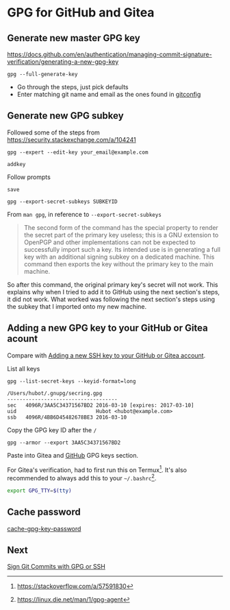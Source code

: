 # GPG for GitHub and Gitea
## Generate new master GPG key
https://docs.github.com/en/authentication/managing-commit-signature-verification/generating-a-new-gpg-key

```shell
gpg --full-generate-key
```
- Go through the steps, just pick defaults
- Enter matching git name and email as the ones found in [gitconfig](git-config-scope.md)

## Generate new GPG subkey

Followed some of the steps from https://security.stackexchange.com/a/104241
```
gpg --expert --edit-key your_email@example.com
```

```
addkey
```

Follow prompts

```
save
```

```
gpg --export-secret-subkeys SUBKEYID
```

From `man gpg`, in reference to `--export-secret-subkeys`
> The second form of the command has the special property to render the secret part of the primary key useless; this is a GNU extension to OpenPGP and other implementations can not be expected to successfully import such a key.  Its intended use is in generating a full key with an additional signing subkey on a dedicated machine.  This command then exports the key without the primary key to the main machine.

So after this command, the original primary key's secret will not work. This explains why when I tried to add it to GitHub using the next section's steps, it did not work. What worked was following the next section's steps using the subkey that I imported onto my new machine.

## Adding a new GPG key to your GitHub or Gitea acount
Compare with [Adding a new SSH key to your GitHub or Gitea account](ssh-for-github-and-gitea.md#Adding%20a%20new%20SSH%20key%20to%20your%20GitHub%20or%20Gitea%20account).

List all keys
```shell
gpg --list-secret-keys --keyid-format=long
```

```shell
/Users/hubot/.gnupg/secring.gpg
------------------------------------
sec   4096R/3AA5C34371567BD2 2016-03-10 [expires: 2017-03-10]
uid                          Hubot <hubot@example.com>
ssb   4096R/4BB6D45482678BE3 2016-03-10
```

Copy the GPG key ID after the `/`
```shell
gpg --armor --export 3AA5C34371567BD2
```

Paste into Gitea and [GitHub](https://github.com/settings/keys) GPG keys section.

For Gitea's verification, had to first run this on Termux[^1].
It's also recommended to always add this to your `~/.bashrc`[^2].
```bash
export GPG_TTY=$(tty)
```

## Cache password
[cache-gpg-key-password](cache-gpg-key-password.md)

## Next
[Sign Git Commits with GPG or SSH](sign-git-commits-with-gpg-or-ssh.md#Sign%20Git%20Commits%20with%20GPG%20or%20SSH)

[^1]: https://stackoverflow.com/a/57591830
[^2]: https://linux.die.net/man/1/gpg-agent

